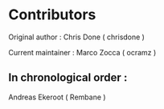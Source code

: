 # Contributors

Original author : Chris Done ( chrisdone )

Current maintainer : Marco Zocca ( ocramz )

## In chronological order :

Andreas Ekeroot ( Rembane )


